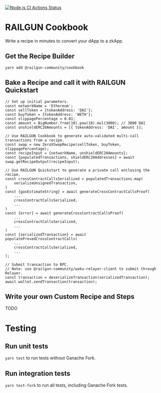 [![Node.js CI Actions Status](https://github.com/Railgun-Community/cookbook/actions/workflows/node.js.yml/badge.svg?branch=main)](https://github.com/Railgun-Community/cookbook/actions)

# RAILGUN Cookbook

Write a recipe in minutes to convert your dApp to a zkApp.

## Get the Recipe Builder

`yarn add @railgun-community/cookbook`

## Bake a Recipe and call it with RAILGUN Quickstart

```
// Set up initial parameters.
const networkName = 'Ethereum';
const sellToken = {tokenAddress: 'DAI'};
const buyToken = {tokenAddress: 'WETH'};
const slippagePercentage = 0.01;
const amount = BigNumber.from(10).pow(18).mul(3000); // 3000 DAI
const unshieldERC20Amounts = [{ tokenAddress: 'DAI', amount }];

// Use RAILGUN Cookbook to generate auto-validated multi-call transactions from a recipe.
const swap = new ZeroXSwapRecipe(sellToken, buyToken, slippagePercentage);
const recipeInput = {networkName, unshieldERC20Amounts};
const {populatedTransactions, shieldERC20Addresses} = await swap.getRecipeOutput(recipeInput);

// Use RAILGUN Quickstart to generate a private call enclosing the recipe.
const crossContractCallsSerialized = populatedTransactions.map(
    serializeUnsignedTransaction,
)
const {gasEstimateString} = await generateCrossContractCallsProof(
    ...
    crossContractCallsSerialized,
    ...
)
const {error} = await generateCrossContractCallsProof(
    ...
    crossContractCallsSerialized,
    ...
)
const {serializedTransaction} = await populateProvedCrossContractCalls(
    ...
    crossContractCallsSerialized,
    ...
);

// Submit transaction to RPC.
// Note: use @railgun-community/waku-relayer-client to submit through Relayer.
const transaction = deserializeTransaction(serializedTransaction);
await wallet.sendTransaction(transaction);
```

## Write your own Custom Recipe and Steps

TODO

# Testing

## Run unit tests

`yarn test` to run tests without Ganache Fork.

## Run integration tests

`yarn test-fork` to run all tests, including Ganache Fork tests.
